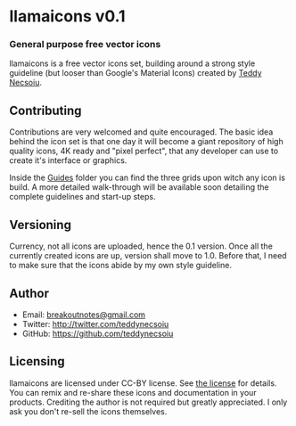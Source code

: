 # llamaicons v0.1
### General purpose free vector icons

llamaicons is a free vector icons set, building around a strong style guideline (but looser than Google's Material Icons) created by [Teddy Necsoiu](https://twitter.com/teddynecsiou).


## Contributing

Contributions are very welcomed and quite encouraged. The basic idea behind the icon set is that one day it will become a giant repository of high quality icons, 4K ready and "pixel perfect", that any developer can use to create it's interface or graphics.

Inside the [Guides](https://github.com/teddynecsoiu/llamaicons/tree/master/guides) folder you can find the three grids upon witch any icon is build. A more detailed walk-through will be available soon detailing the complete guidelines and start-up steps. 

## Versioning

Currency, not all icons are uploaded, hence the 0.1 version. Once all the currently created icons are up, version shall move to 1.0.  Before that, I need to make sure that the icons abide by my own style guideline. 

## Author
- Email: breakoutnotes@gmail.com
- Twitter: http://twitter.com/teddynecsoiu
- GitHub: https://github.com/teddynecsoiu

## Licensing
llamaicons are licensed  under CC-BY license. See [the license](http://creativecommons.org/licenses/by/4.0/) for details. You can remix and re-share these icons and documentation in your products. Crediting the author is not required but greatly appreciated. I only ask you don't re-sell the icons themselves.



